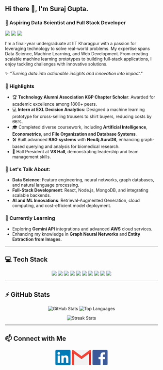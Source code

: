 ## Hi there 👋, I'm Suraj Gupta.

### 🚀 Aspiring Data Scientist and Full Stack Developer

<p>
<a href="https://github.com/surajgupta3072/"><img src="https://img.shields.io/github/followers/surajgupta3072?style=social"/></a>
<a href="https://github.com/surajgupta3072?tab=repositories"><img src="https://badges.frapsoft.com/os/v2/open-source.svg?v=103"/></a>
<img src="https://img.shields.io/badge/OS-Ubuntu-dc143c"/>
</p>

I'm a final-year undergraduate at IIT Kharagpur with a passion for leveraging technology to solve real-world problems. My expertise spans Data Science, Machine Learning, and Web Development. From creating scalable machine learning prototypes to building full-stack applications, I enjoy tackling challenges with innovative solutions.

✨ *"Turning data into actionable insights and innovation into impact."*

### 📌 Highlights

- 🏆 **Technology Alumni Association KGP Chapter Scholar**: Awarded for academic excellence among 1800+ peers.
- 💻 **Intern at EXL Decision Analytics**: Designed a machine learning prototype for cross-selling trousers to shirt buyers, reducing costs by 66%.
- 🎓 Completed diverse coursework, including **Artificial Intelligence**, **Econometrics**, and **File Organization and Database Systems**.
- 🛠 Built advanced **RAG systems** with **Neo4j AuraDB**, enhancing graph-based querying and analysis for biomedical research.
- 🌟 Hall President at **VS Hall**, demonstrating leadership and team management skills.

### 💬 Let's Talk About:

- **Data Science**: Feature engineering, neural networks, graph databases, and natural language processing.
- **Full-Stack Development**: React, Node.js, MongoDB, and integrating scalable backends.
- **AI and ML Innovations**: Retrieval-Augmented Generation, cloud computing, and cost-efficient model deployment.

### 🌱 Currently Learning

- Exploring **Gemini API** integrations and advanced **AWS** cloud services.
- Enhancing my knowledge in **Graph Neural Networks** and **Entity Extraction from Images**.

---

<h2><b>💻 Tech Stack</b></h2>
<p align="center">
    <img src="https://img.shields.io/badge/Bootstrap-563D7C?style=for-the-badge&logo=bootstrap&logoColor=white" height="25"/>
    <img src="https://img.shields.io/badge/JavaScript-323330?style=for-the-badge&logo=javascript&logoColor=F7DF1E" height="25"/>
    <img src="https://img.shields.io/badge/React-20232A?style=for-the-badge&logo=react&logoColor=61DAFB" height="25"/>
    <img src="https://img.shields.io/badge/Python-3776AB?style=for-the-badge&logo=python&logoColor=white" height="25"/>
    <img src="https://img.shields.io/badge/Node.js-43853D?style=for-the-badge&logo=node.js&logoColor=white" height="25"/>
    <img src="https://img.shields.io/badge/MongoDB-4EA94B?style=for-the-badge&logo=mongodb&logoColor=white" height="25"/>
    <img src="https://img.shields.io/badge/Neo4j-008CC1?style=for-the-badge&logo=neo4j&logoColor=white" height="25"/>
    <img src="https://img.shields.io/badge/AWS-232F3E?style=for-the-badge&logo=amazon-aws&logoColor=white" height="25"/>
    <img src="https://img.shields.io/badge/Redux-563D7C?style=for-the-badge&logo=redux&logoColor=white" height="25"/>
    <img src="https://img.shields.io/badge/Git-FF9800?style=for-the-badge&logo=git&logoColor=white" height="25"/>
</p>

---

<h2><b>⚡ GitHub Stats</b></h2>
<p align="center">
    <img height="200em" src="https://github-readme-stats.vercel.app/api?username=surajgupta3072&count_private=true&show_icons=true&theme=tokyonight&include_all_commits=true&custom_title=My Github Stats&hide_border=false&border_color=808080&bg_color=242424" alt="GitHub Stats"/>
    <img height="200em" src="https://github-readme-stats.vercel.app/api/top-langs/?username=surajgupta3072&theme=tokyonight&hide=css,tcl,html&hide_border=false&border_color=808080&bg_color=242424" alt="Top Languages"/>
</p>

<p align="center">
  <img height="200em" src="https://github-readme-streak-stats.herokuapp.com/?user=surajgupta3072&theme=tokyonight_duo&hide_border=false" alt="Streak Stats"/>
</p>

---

<h2><b>📫 Connect with Me</b></h2>
<p align="center">
    <a href="https://www.linkedin.com/in/suraj-gupta-457496201"><img src="https://raw.githubusercontent.com/praneeth-rdy/praneeth-rdy/master/assets/linkedin.png" height="50"/></a>
    <a href="mailto:surajgupta.3072@gmail.com"><img src="https://raw.githubusercontent.com/praneeth-rdy/praneeth-rdy/master/assets/email.png" height="50"/></a>
    <a href="https://www.facebook.com/profile.php?id=100057206746965"><img src="https://raw.githubusercontent.com/praneeth-rdy/praneeth-rdy/master/assets/facebook.png" height="50"/></a>
</p>

